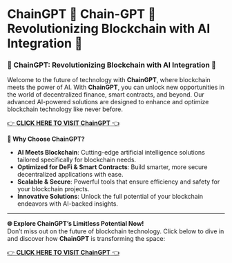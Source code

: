 # ChainGPT 🤖 Chain-GPT 🤖 Revolutionizing Blockchain with AI Integration 🤖

### **🔗 ChainGPT: Revolutionizing Blockchain with AI Integration 🤖**  
Welcome to the future of technology with **ChainGPT**, where blockchain meets the power of AI. With **ChainGPT**, you can unlock new opportunities in the world of decentralized finance, smart contracts, and beyond. Our advanced AI-powered solutions are designed to enhance and optimize blockchain technology like never before.

[👉 **CLICK HERE TO VISIT ChainGPT** 👈](https://claingpt-org.info)  

**🚀 Why Choose ChainGPT?**  
- **AI Meets Blockchain**: Cutting-edge artificial intelligence solutions tailored specifically for blockchain needs.  
- **Optimized for DeFi & Smart Contracts**: Build smarter, more secure decentralized applications with ease.  
- **Scalable & Secure**: Powerful tools that ensure efficiency and safety for your blockchain projects.  
- **Innovative Solutions**: Unlock the full potential of your blockchain endeavors with AI-backed insights.

---

**🌐 Explore ChainGPT’s Limitless Potential Now!**  
Don’t miss out on the future of blockchain technology. Click below to dive in and discover how **ChainGPT** is transforming the space:

[👉 **CLICK HERE TO VISIT ChainGPT** 👈](https://claingpt-org.info)  

